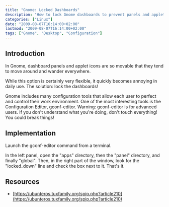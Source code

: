 ```yaml
---
title: "Gnome: Locked Dashboards"
description: "How to lock Gnome dashboards to prevent panels and applet icons from moving around accidentally."
categories: ["Linux"]
date: "2009-08-07T16:14:00+02:00"
lastmod: "2009-08-07T16:14:00+02:00"
tags: ["Gnome", "Desktop", "Configuration"]
---
```


## Introduction

In Gnome, dashboard panels and applet icons are so movable that they tend to move around and wander everywhere.

While this option is certainly very flexible, it quickly becomes annoying in daily use. The solution: lock the dashboards!

Gnome includes many configuration tools that allow each user to perfect and control their work environment. One of the most interesting tools is the Configuration Editor, gconf-editor. Warning: gconf-editor is for advanced users. If you don't understand what you're doing, don't touch everything! You could break things!

## Implementation

Launch the gconf-editor command from a terminal.

In the left panel, open the "apps" directory, then the "panel" directory, and finally "global". Then, in the right part of the window, look for the "locked_down" line and check the box next to it. That's it.

## Resources
- [https://ubunteros.tuxfamily.org/spip.php?article210](https://ubunteros.tuxfamily.org/spip.php?article210)
